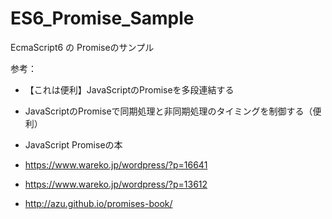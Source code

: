 # ES6_Promise_Sample

EcmaScript6 の Promiseのサンプル


参考：

+ 【これは便利】JavaScriptのPromiseを多段連結する
+ JavaScriptのPromiseで同期処理と非同期処理のタイミングを制御する（便利）
+ JavaScript Promiseの本

+ https://www.wareko.jp/wordpress/?p=16641
+ https://www.wareko.jp/wordpress/?p=13612
+ http://azu.github.io/promises-book/

